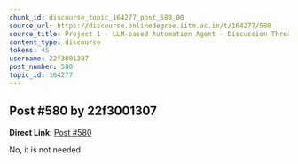 ```yaml
---
chunk_id: discourse_topic_164277_post_580_00
source_url: https://discourse.onlinedegree.iitm.ac.in/t/164277/580
source_title: Project 1 - LLM-based Automation Agent - Discussion Thread [TDS Jan 2025]
content_type: discourse
tokens: 45
username: 22f3001307
post_number: 580
topic_id: 164277
---
```


## Post #580 by 22f3001307

**Direct Link**: [Post #580](https://discourse.onlinedegree.iitm.ac.in/t/164277/580)

No, it is not needed
